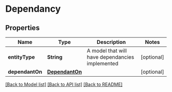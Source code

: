 # Dependancy

## Properties
Name | Type | Description | Notes
------------ | ------------- | ------------- | -------------
**entityType** | **String** | A model that will have dependancies implemented | [optional] 
**dependantOn** | [**DependantOn**](DependantOn.md) |  | [optional] 

[[Back to Model list]](../README.md#documentation-for-models) [[Back to API list]](../README.md#documentation-for-api-endpoints) [[Back to README]](../README.md)


